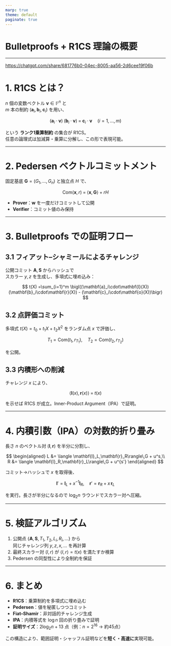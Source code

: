 ```yaml
---
marp: true
theme: default
paginate: true
---
```


# Bulletproofs + R1CS 理論の概要

---
https://chatgpt.com/share/681776b0-04ec-8005-aa56-2d6cee19f06b
# 1. R1CS とは？

$n$ 個の変数ベクトル $\mathbf{v}\in\mathbb{F}^n$ と  
$m$ 本の制約 $(\mathbf{a}_i,\mathbf{b}_i,\mathbf{c}_i)$ を用い、


$$ 
(\mathbf{a}_i\cdot\mathbf{v})\;(\mathbf{b}_i\cdot\mathbf{v})
\;=\;\mathbf{c}_i\cdot\mathbf{v}
\quad(i=1,\dots,m)
 $$


という **ランク1乗算制約** の集合が R1CS。  
任意の論理式は加減算・乗算に分解し、この形で表現可能。

---

# 2. Pedersen ベクトルコミットメント

固定基底 $\mathbf{G}=(G_1,\dots,G_n)$ と独立点 $H$ で、


$$ 
\mathrm{Com}(\mathbf{x},r)
\;=\;\langle\mathbf{x},\mathbf{G}\rangle \;+\; rH
 $$


- **Prover**：$\mathbf{w}$ を一度だけコミットして公開  
- **Verifier**：コミット値のみ保持

---

# 3. Bulletproofs での証明フロー

## 3.1 フィアット–シャミールによるチャレンジ

公開コミット $\mathbf{A},\mathbf{S}$ からハッシュで  
スカラー $y,z$ を生成し、多項式に埋め込み：


$$ 
t(X)
=\sum_{i=1}^m
\bigl((\mathbf{a}_i\cdot\mathbf{l}(X))(\mathbf{b}_i\cdot\mathbf{r}(X)) -
(\mathbf{c}_i\cdot\mathbf{o}(X))\bigr)
 $$


## 3.2 点評価コミット

多項式 $t(X)=t_0+t_1X+t_2X^2$ をランダム点 $x$ で評価し、


$$ 
T_1=\mathrm{Com}(t_1,r_{T_1}),\quad
T_2=\mathrm{Com}(t_2,r_{T_2})
 $$


を公開。

## 3.3 内積形への削減

チャレンジ $x$ により、


$$ 
\langle \mathbf{l}(x),\,\mathbf{r}(x)\rangle \;=\; t(x)
 $$


を示せば R1CS が成立。Inner-Product Argument（IPA）で証明。

---

# 4. 内積引数（IPA）の対数的折り畳み

長さ $n$ のベクトル対 $(\mathbf{l},\mathbf{r})$ を半分に分割し、


$$ 
\begin{aligned}
L &= \langle \mathbf{l}_L,\mathbf{r}_R\rangle\,G + u^s,\\
R &= \langle \mathbf{l}_R,\mathbf{r}_L\rangle\,G + u^{s'}
\end{aligned}
 $$


コミット→ハッシュで $x$ を取得後、


$$ 
\mathbf{l}' = \mathbf{l}_L + x^{-1}\mathbf{l}_R,\quad
\mathbf{r}' = \mathbf{r}_R + x\,\mathbf{r}_L
 $$


を実行。長さが半分になるので $\log_2 n$ ラウンドでスカラー対へ圧縮。

---

# 5. 検証アルゴリズム

1. 公開点 $\{\mathbf{A},\mathbf{S},T_1,T_2,L_i,R_i,\dots\}$ から  
   同じチャレンジ列 $y,z,x,\dots$ を再計算  
2. 最終スカラー対 $(l,r)$ が $\langle l,r\rangle = t(x)$ を満たすか検算  
3. Pedersen の同型性により全制約を保証

---

# 6. まとめ

- **R1CS**：乗算制約を多項式に埋め込む  
- **Pedersen**：値を秘匿しつつコミット  
- **Fiat–Shamir**：非対話的チャレンジ生成  
- **IPA**：内積等式を $\log n$ 回の折り畳みで証明  
- **証明サイズ**：$2\log_2 n + 13$ 点（例：$n=2^{16}$ → 約45点）

この構造により、範囲証明・シャッフル証明などを**短く・高速に**実現可能。
